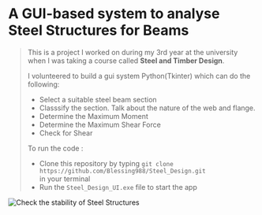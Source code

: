 # A GUI-based system to analyse Steel Structures for Beams

> This is a project I worked on during my 3rd year at the university when I was taking a course called **Steel and Timber Design**. <br>
>
>I volunteered to build a gui system Python(Tkinter) which can do the following: 
>
>
> - Select a suitable steel beam section
> - Classsify the section. Talk about the nature of the web and flange. 
> - Determine the Maximum Moment
> - Determine the Maximum Shear Force
> - Check for Shear
>
>To  run the code :
> - Clone this repository by typing ```git clone https://github.com/Blessing988/Steel_Design.git``` <br>
> in your terminal
> - Run the ```Steel_Design_UI.exe``` file to start the app


![Check the stability of Steel Structures](https://user-images.githubusercontent.com/59713495/236357943-9b4fd716-d9d0-4574-962f-c78fdc07c867.png) 

